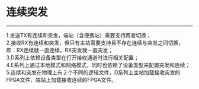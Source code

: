 # 连续突发
----
1.发送TX有连续和突发，端站（含便携站）需要支持两者切换； <br>
2.接收RX有连续和突发，但只有主站需要支持且不存在连续与突发之间切换，即：RX连续就一直连续，RX突发就一直突发； <br>
3.D系列上依赖设备类型在打开接收通道时进行相关配置； <br>
4.E系列上通过本地模式和网络模式，同时也依赖了设备类型来配置突发和连续； <br>
5.连续和突发在物理上有２个不同的逻辑文件，D系列上主站加载接收突发的FPGA文件，端站上加载接收连续的FPGA文件。 <br>